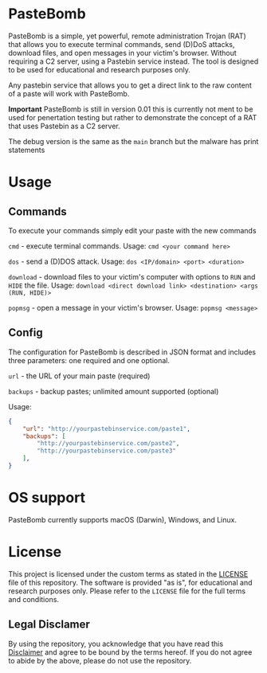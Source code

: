 # PasteBomb
PasteBomb is a simple, yet powerful, remote administration Trojan (RAT) that allows you to execute terminal commands, send (D)DoS attacks, download files, and open messages in your victim's browser.
Without requiring a C2 server, using a Pastebin service instead. 
The tool is designed to be used for educational and research purposes only.


Any pastebin service that allows you to get a direct link to the raw content of a paste will work with PasteBomb.

**Important** PasteBomb is still in version 0.01 this is currently not ment to be used for penertation testing but rather to demonstrate the concept of a RAT that uses Pastebin as a C2 server.

The debug version is the same as the `main` branch but the malware has print statements

# Usage

## Commands

To execute your commands simply edit your paste with the new commands


`cmd` - execute terminal commands.
Usage:
`cmd <your command here>`

`dos` - send a (D)DOS attack.
Usage:
`dos <IP/domain> <port> <duration>`

`download` - download files to your victim's computer with options to `RUN` and `HIDE` the file.
Usage:
`download <direct download link> <destination> <args (RUN, HIDE)>`

`popmsg` - open a message in your victim's browser.
Usage:
`popmsg <message>`

## Config
The configuration for PasteBomb is described in JSON format and includes three parameters: one required and one optional.

`url` - the URL of your main paste (required)

`backups` - backup pastes; unlimited amount supported (optional)


Usage:
``` json
{
    "url": "http://yourpastebinservice.com/paste1",
    "backups": [
        "http://yourpastebinservice.com/paste2",
        "http://yourpastebinservice.com/paste3"
    ],
}
```
# OS support
PasteBomb currently supports macOS (Darwin), Windows, and Linux.



# License

This project is licensed under the custom terms as stated in the [LICENSE](https://github.com/marco-liberale/PasteBomb/blob/main/LICENSE) file of this repository. The software is provided "as is", for educational and research purposes only. 
Please refer to the `LICENSE` file for the full terms and conditions.


## Legal Disclamer
By using the repository, you acknowledge that you have read this [Disclaimer](https://github.com/marco-liberale/PasteBomb/blob/main/legal_disclamer.md) and agree to be bound by the terms hereof.
If you do not agree to abide by the above, please do not use the repository.
